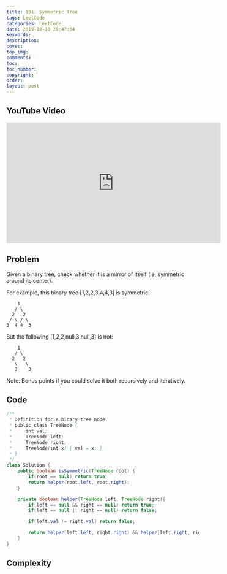 ```yaml
---
title: 101. Symmetric Tree
tags: LeetCode
categories: LeetCode
date: 2019-10-10 20:47:54
keywords:
description:
cover:
top_img:
comments:
toc:
toc_number:
copyright:
order:
layout: post
---
```


## YouTube Video

<iframe width="560" height="315" src="https://www.youtube.com/embed/ULk7EuK0n9Q" frameborder="0" allow="accelerometer; autoplay; encrypted-media; gyroscope; picture-in-picture" allowfullscreen></iframe>

## Problem

Given a binary tree, check whether it is a mirror of itself (ie, symmetric around its center).

For example, this binary tree [1,2,2,3,4,4,3] is symmetric:

```
    1
   / \
  2   2
 / \ / \
3  4 4  3
```

But the following [1,2,2,null,3,null,3] is not:

```
    1
   / \
  2   2
   \   \
   3    3
```

Note:
Bonus points if you could solve it both recursively and iteratively.

## Code

```java
/**
 * Definition for a binary tree node.
 * public class TreeNode {
 *     int val;
 *     TreeNode left;
 *     TreeNode right;
 *     TreeNode(int x) { val = x; }
 * }
 */
class Solution {
    public boolean isSymmetric(TreeNode root) {
        if(root == null) return true;
        return helper(root.left, root.right);
    }

    private boolean helper(TreeNode left, TreeNode right){
        if(left == null && right == null) return true;
        if(left == null || right == null) return false;

        if(left.val != right.val) return false;

        return helper(left.left, right.right) && helper(left.right, right.left);
    }
}
```

## Complexity
